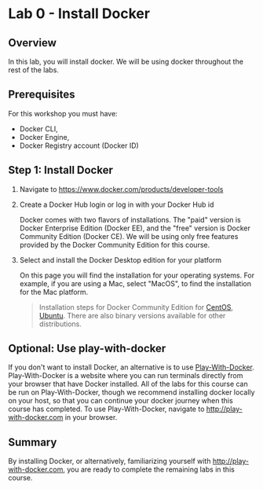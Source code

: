 # Lab 0 - Install Docker

## Overview

In this lab, you will install docker. We will be using docker throughout the rest of the labs.

## Prerequisites

For this workshop you must have:

- Docker CLI,
- Docker Engine,
- Docker Registry account (Docker ID)

## Step 1: Install Docker

1. Navigate to https://www.docker.com/products/developer-tools

1. Create a Docker Hub login or log in with your Docker Hub id

    Docker comes with two flavors of installations. The "paid" version is Docker Enterprise Edition (Docker EE), and the "free" version is Docker Community Edition (Docker CE). We will be using only free features provided by the Docker Community Edition for this course.

1. Select and install the Docker Desktop edition for your platform

    On this page you will find the installation for your operating systems. For example, if you are using a Mac, select "MacOS", to find the installation for the Mac platform.

    > Installation steps for Docker Community Edition for [CentOS](https://docs.docker.com/install/linux/docker-ce/centos/), [Ubuntu](https://docs.docker.com/install/linux/docker-ce/ubuntu/). There are also binary versions available for other distributions.

## **Optional:** Use play-with-docker

If you don't want to install Docker, an alternative is to use [Play-With-Docker](http://play-with-docker.com). Play-With-Docker is a website where you can run terminals directly from your browser that have Docker installed. All of the labs for this course can be run on Play-With-Docker, though we recommend installing docker locally on your host, so that you can continue your docker journey when this course has completed. To use Play-With-Docker, navigate to http://play-with-docker.com in your browser.

## Summary

By installing Docker, or alternatively, familiarizing yourself with http://play-with-docker.com, you are ready to complete the remaining labs in this course.
